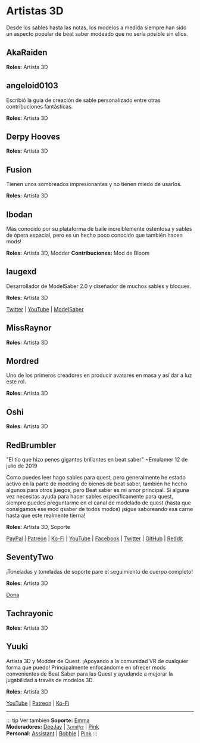 # Artistas 3D
Desde los sables hasta las notas, los modelos a medida siempre han sido un aspecto popular de beat saber modeado que no sería posible sin ellos.

## AkaRaiden
**Roles:** Artista 3D

## angeloid0103
Escribió la guía de creación de sable personalizado entre otras contribuciones fantásticas.

**Roles:** Artista 3D

## Derpy Hooves
**Roles:** Artista 3D

## Fusion
Tienen unos sombreados impresionantes y no tienen miedo de usarlos.

**Roles:** Artista 3D

## Ibodan
Más conocido por su plataforma de baile increíblemente ostentosa y sables de ópera espacial, pero es un hecho poco conocido que también hacen mods!

**Roles:** Artista 3D, Modder **Contribuciones:** Mod de Bloom

## laugexd
Desarrollador de ModelSaber 2.0 y diseñador de muchos sables y bloques.

**Roles:** Artista 3D

[Twitter](https://twitter.com/laugexd) | [YouTube](https://www.youtube.com/channel/UCr_JES9nBCUaAR9-UbgDMRw) | [ModelSaber](https://modelsaber.com/Profile/?user=146243483898871808)

## MissRaynor
**Roles:** Artista 3D

## Mordred
Uno de los primeros creadores en producir avatares en masa y así dar a luz este rol.

**Roles:** Artista 3D

## Oshi
**Roles:** Artista 3D

## RedBrumbler
"El tío que hizo penes gigantes brillantes en beat saber" ~Emulamer 12 de julio de 2019

Como puedes leer hago sables para quest, pero generalmente he estado activo en la parte de modding de bienes de beat saber, también he hecho algunos para otros juegos, pero Beat saber es mi amor principal. Si alguna vez necesitas ayuda para hacer sables específicamente para quest, siempre puedes preguntarme en el canal de modelado de quest (hasta que consigamos ese mod qsaber de todos modos) ¡sigue saboreando esa carne hasta que este realmente tierna!

**Roles:** Artista 3D, Soporte

[PayPal](https://paypal.me/RedBrumblerOfficial?locale.x=nl_NL) | [Patreon](https://www.patreon.com/RedBrumbler) | [Ko-Fi](https://ko-fi.com/redbrumbler) | [YouTube](https://www.youtube.com/channel/UCYmzlDob8BQYWrOQWkHtCpQ) | [Facebook](https://www.facebook.com/red.brumbler.7) | [Twitter](https://twitter.com/RedBrumbler) | [GitHub](https://github.com/RedBrumbler/BeatOnCustomSabers) | [Reddit](https://www.reddit.com/user/RedBrumbler/)

## SeventyTwo
¡Toneladas y toneladas de soporte pare el seguimiento de cuerpo completo!

**Roles:** Artista 3D

[Dona](https://paypal.me/theseventytwo)

## Tachrayonic
**Roles:** Artista 3D

## Yuuki
Artista 3D y Modder de Quest. ¡Apoyando a la comunidad VR de cualquier forma que puedo! Principalmente enfocándome en ofrecer mods convenientes de Beat Saber para las Quest y ayudando a mejorar la jugabilidad a través de modelos 3D.

**Roles:** Artista 3D

[YouTube](https://www.youtube.com/channel/UCIH4NTKdVNjnJpfuMrk71Fw) | [Patreon](https://www.patreon.com/yuukisaves) | [Ko-Fi](https://ko-fi.com/supportyuuki)

---

<!-- markdownlint-disable MD013 -->
::: tip Ver también **Soporte:** [Emma](./supports.md#emma)  
**Moderadores:** [DeeJay](./moderators.md#deejay) | [𝔍𝔢𝔫𝔫𝔦𝔣𝔢𝔯](./moderators.md#jennifer) | [Pink](./moderators.md#pink)  
**Personal:** [Assistant](./staff.md#assistant) | [Bobbie](./staff.md#bobbie) | [Pink](./staff.md#pink) :::
